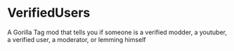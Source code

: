 # VerifiedUsers
A Gorilla Tag mod that tells you if someone is a verified modder, a youtuber, a verified user, a moderator, or lemming himself
